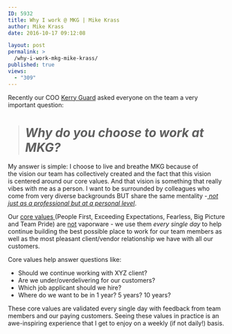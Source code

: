 ```yaml
---
ID: 5932
title: Why I work @ MKG | Mike Krass
author: Mike Krass
date: 2016-10-17 09:12:08

layout: post
permalink: >
  /why-i-work-mkg-mike-krass/
published: true
views:
  - "309"
---
```

Recently our COO <a href="/about/team/kerryguard/">Kerry Guard</a> asked everyone on the team a very important question:
<blockquote>
<h1><em>Why do you choose to work at MKG?</em></h1>
</blockquote>
My answer is simple: I choose to live and breathe MKG because of the vision our team has collectively created and the fact that this vision is centered around our core values. And that vision is something that really vibes with me as a person. I want to be surrounded by colleagues who come from very diverse backgrounds BUT share the same mentality -<span style="text-decoration: underline;"><em> not just as a professional but at a personal level</em></span>.

Our <a href="/about/values/">core values </a>(People First, Exceeding Expectations, Fearless, Big Picture and Team Pride) are <span style="text-decoration: underline;">not</span> vaporware - we use them <em>every single day</em> to help continue building the best possible place to work for our team members as well as the most pleasant client/vendor relationship we have with all our customers.

Core values help answer questions like:
<ul>
 	<li>Should we continue working with XYZ client?</li>
 	<li>Are we under/overdelivering for our customers?</li>
 	<li>Which job applicant should we hire?</li>
 	<li>Where do we want to be in 1 year? 5 years? 10 years?</li>
</ul>
These core values are validated every single day with feedback from team members and our paying customers. Seeing these values in practice is an awe-inspiring experience that I get to enjoy on a weekly (if not daily!) basis.

&nbsp;

&nbsp;
